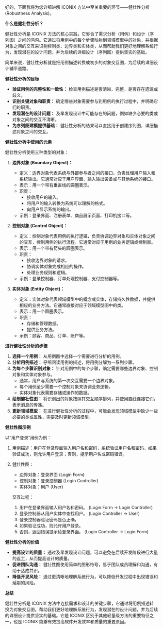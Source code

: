 好的，下面我将为您详细讲解 ICONIX 方法中至关重要的环节——健壮性分析 (Robustness Analysis)。

**什么是健壮性分析？**

健壮性分析是 ICONIX 方法的核心实践，它弥合了需求分析（用例）和设计（序列图）之间的鸿沟。它通过将用例中的每个步骤映射到领域模型中的对象，并根据对象之间的交互来识别控制类、边界类和实体类，从而帮助我们更好地理解系统行为，发现潜在的设计问题，并为后续的详细设计（序列图）提供坚实的基础。

简单来说，健壮性分析就是把用例描述转换成初步的对象交互图，为后续的详细设计铺平道路。

**健壮性分析的目标**

- **验证用例的完整性和一致性：** 检查用例描述是否清晰、完整，是否存在遗漏或歧义。
- **识别关键对象和职责：** 确定哪些对象需要参与到用例的执行过程中，并明确它们的职责。
- **发现潜在的设计问题：** 及早发现设计中可能存在的问题，例如缺少必要的类或对象之间的交互不清晰。
- **为序列图建模提供基础：** 健壮性分析的结果可以直接用于创建序列图，详细描述对象之间的交互。

**健壮性分析中使用的元素**

健壮性分析使用三种类型的对象：

1. **边界对象 (Boundary Object)：**
    
    - 定义：边界对象代表系统与外部参与者之间的接口，负责处理用户输入和系统输出。它通常对应于用户界面、输入输出设备或与其他系统的接口。
    - 表示：用一个带有垂直线的圆圈表示。
    - 职责：
        - 接收用户的输入。
        - 将用户的输入转换为系统可以理解的格式。
        - 向用户显示系统的输出。
    - 示例：登录界面、注册表单、商品展示页面、打印机接口等。
2. **控制对象 (Control Object)：**
    
    - 定义：控制对象代表用例的执行逻辑，负责协调边界对象和实体对象之间的交互，控制用例的执行流程。它通常对应于用例的业务逻辑或控制器。
    - 表示：用一个带有箭头的圆圈表示。
    - 职责：
        - 接收边界对象的请求。
        - 协调实体对象完成相应的操作。
        - 处理业务规则和逻辑。
    - 示例：登录控制器、订单处理控制器、支付控制器等。
3. **实体对象 (Entity Object)：**
    
    - 定义：实体对象代表领域模型中的概念或实体，存储持久性数据，并提供相应的业务方法。它通常直接对应于领域模型图中的类。
    - 表示：用一个圆圈表示。
    - 职责：
        - 存储和管理数据。
        - 提供业务方法。
    - 示例：顾客、商品、订单、账户等。

**进行健壮性分析的步骤**

1. **选择一个用例：** 从用例图中选择一个需要进行分析的用例。
2. **分析用例描述：** 仔细阅读用例的描述，将用例分解为一系列步骤。
3. **为每个步骤识别对象：** 针对用例中的每个步骤，确定需要哪些边界对象、控制对象和实体对象参与。
    - 通常，用户与系统的第一次交互需要一个边界对象。
    - 每个用例至少需要一个控制对象来协调业务逻辑。
    - 实体对象代表需要存储或操作的数据。
4. **绘制健壮性图：** 将识别出的对象按照其交互顺序排列，并使用直线连接它们，表示消息的传递。
5. **更新领域模型：** 在进行健壮性分析的过程中，可能会发现领域模型中缺少一些必要的类或属性，需要及时更新领域模型。

**健壮性图示例**

以“用户登录”用例为例：

1. 用例描述：用户在登录界面输入用户名和密码，系统验证用户名和密码，如果验证成功，则允许用户登录；否则，提示用户名或密码错误。
    
2. 健壮性图：
    
    - 边界对象：登录界面 (Login Form)
    - 控制对象：登录控制器 (Login Controller)
    - 实体对象：用户 (User)
    
    交互过程：
    
    1. 用户在登录界面输入用户名和密码。 (Login Form -> Login Controller)
    2. 登录控制器从用户实体中查找用户。 (Login Controller -> User)
    3. 登录控制器验证密码是否正确。
    4. 如果验证成功，则允许用户登录。
    5. 否则，返回错误提示给登录界面。 (Login Controller -> Login Form)

**健壮性分析的价值**

- **提高设计的质量：** 通过及早发现设计问题，可以避免在后续开发阶段进行大量的返工，从而提高设计的质量。
- **促进团队沟通：** 健壮性图使用简单的图形符号，易于团队成员理解和沟通，有助于达成共识。
- **降低开发风险：** 通过更清晰地理解系统行为，可以降低开发过程中出现错误和延期的风险。

**总结**

健壮性分析是 ICONIX 方法中连接需求和设计的关键步骤，它通过将用例描述转换为对象交互图，帮助我们更好地理解系统行为，发现潜在的设计问题，并为后续的详细设计提供坚实的基础。它是 ICONIX 区别于其他轻量级方法的重要特征之一，也是 ICONIX 能够有效提高软件开发效率和质量的重要原因。